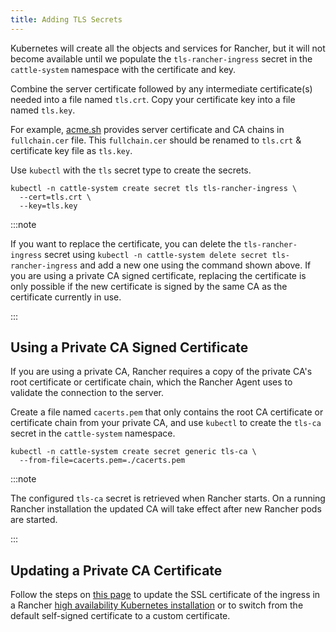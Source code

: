 ```yaml
---
title: Adding TLS Secrets
---
```


<head>
  <link rel="canonical" href="https://ranchermanager.docs.rancher.com/getting-started/installation-and-upgrade/resources/add-tls-secrets"/>
</head>

Kubernetes will create all the objects and services for Rancher, but it will not become available until we populate the `tls-rancher-ingress` secret in the `cattle-system` namespace with the certificate and key.

Combine the server certificate followed by any intermediate certificate(s) needed into a file named `tls.crt`. Copy your certificate key into a file named `tls.key`.

For example, [acme.sh](https://acme.sh) provides server certificate and CA chains in `fullchain.cer` file.
This `fullchain.cer` should be renamed to `tls.crt` & certificate key file as `tls.key`.

Use `kubectl` with the `tls` secret type to create the secrets.

```
kubectl -n cattle-system create secret tls tls-rancher-ingress \
  --cert=tls.crt \
  --key=tls.key
```

:::note

If you want to replace the certificate, you can delete the `tls-rancher-ingress` secret using `kubectl -n cattle-system delete secret tls-rancher-ingress` and add a new one using the command shown above. If you are using a private CA signed certificate, replacing the certificate is only possible if the new certificate is signed by the same CA as the certificate currently in use.

:::

## Using a Private CA Signed Certificate

If you are using a private CA, Rancher requires a copy of the private CA's root certificate or certificate chain, which the Rancher Agent uses to validate the connection to the server.

Create a file named `cacerts.pem` that only contains the root CA certificate or certificate chain from your private CA, and use `kubectl` to create the `tls-ca` secret in the `cattle-system` namespace.

```
kubectl -n cattle-system create secret generic tls-ca \
  --from-file=cacerts.pem=./cacerts.pem
```

:::note

The configured `tls-ca` secret is retrieved when Rancher starts. On a running Rancher installation the updated CA will take effect after new Rancher pods are started.

:::

## Updating a Private CA Certificate

Follow the steps on [this page](update-rancher-certificate.md) to update the SSL certificate of the ingress in a Rancher [high availability Kubernetes installation](../install-upgrade-on-a-kubernetes-cluster/install-upgrade-on-a-kubernetes-cluster.md) or to switch from the default self-signed certificate to a custom certificate.